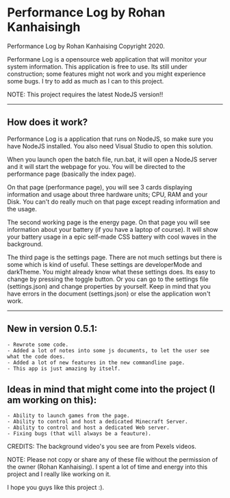 # Performance Log by Rohan Kanhaisingh

Performance Log by Rohan Kanhaising Copyright 2020.

Performane Log is a opensource web application that will monitor your system information. This application is free to use.
Its still under construction; some features might not work and you might experience some bugs. I try to add as much as I can to this project.

NOTE: This project requires the latest NodeJS version!!

-----------------------------------


## How does it work?

Performance Log is a application that runs on NodeJS, so make sure you have NodeJS installed. You also need Visual Studio to open this solution.

When you launch open the batch file, run.bat, it will open a NodeJS server and it will start the webpage for you. You will 
be directed to the performance page (basically the index page). 

On that page (performance page), you will see 3 cards displaying information and usage about three hardware units; CPU, RAM and your Disk.
You can't do really much on that page except reading information and the usage.

The second working page is the energy page. On that page you will see information about your battery (if you have a laptop of course). It will show
your battery usage in a epic self-made CSS battery with cool waves in the background. 

The third page is the settings page. There are not much settings but there is some which is kind of useful. These settings are developerMode and darkTheme.
You might already know what these settings does. Its easy to change by pressing the toggle button. Or you can go to the settings file (settings.json) and change 
properties by yourself. Keep in mind that you have errors in the document (settings.json) or else the application won't work.


----------------------------------


## New in version 0.5.1:

	- Rewrote some code.
	- Added a lot of notes into some js documents, to let the user see what the code does.
	- Added a lot of new features in the new commandline page.
	- This app is just amazing by itself.


## Ideas in mind that might come into the project (I am working on this):
	- Ability to launch games from the page.
	- Ability to control and host a dedicated Minecraft Server.
	- Ability to control and host a dedicated Web server.
	- Fixing bugs (that will always be a feauture).

CREDITS: The background video's you see are from Pexels videos.

NOTE: Please not copy or share any of these file without the permission of the owner (Rohan Kanhaising). I spent a lot of time and energy into this project and I really like working on it.

I hope you guys like this project :). 

